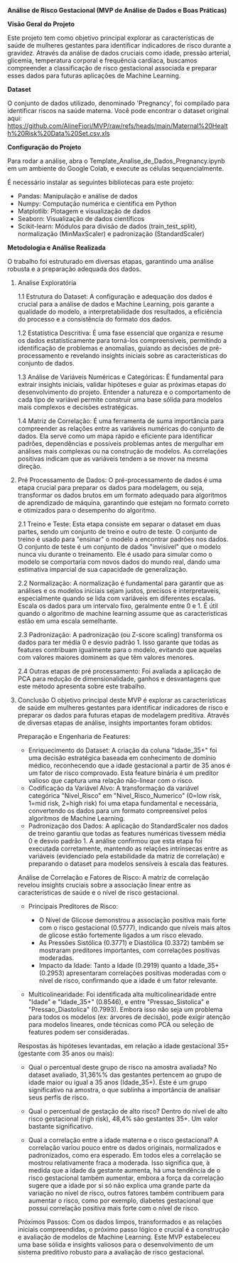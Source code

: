 **Análise de Risco Gestacional (MVP de Análise de Dados e Boas Práticas)**

**Visão Geral do Projeto**

Este projeto tem como objetivo principal explorar as características de saúde de mulheres gestantes para identificar indicadores de risco durante a gravidez. Através da análise de dados cruciais como idade, pressão arterial, glicemia, temperatura corporal e frequência cardíaca, buscamos compreender a classificação de risco gestacional associada e preparar esses dados para futuras aplicações de Machine Learning.

**Dataset**

O conjunto de dados utilizado, denominado 'Pregnancy', foi compilado para identificar riscos na saúde materna.
Você pode encontrar o dataset original aqui: https://github.com/AlineFiori/MVP/raw/refs/heads/main/Maternal%20Health%20Risk%20Data%20Set.csv.xls


**Configuração do Projeto**

Para rodar a análise, abra o Template_Analise_de_Dados_Pregnancy.ipynb em um ambiente do Google Colab, e execute as células sequencialmente.

É necessário instalar as seguintes bibliotecas para este projeto:

- Pandas: Manipulação e análise de dados
- Numpy: Computação numérica e científica em Python
- Matplotlib: Plotagem e visualização de dados
- Seaborn: Visualização de dados científicos
- Scikit-learn: Módulos para divisão de dados (train_test_split), normalização (MinMaxScaler) e padronização (StandardScaler)



**Metodologia e Análise Realizada**

O trabalho foi estruturado em diversas etapas, garantindo uma análise robusta e a preparação adequada dos dados.

1. Analise Exploratória
   
   1.1 Estrutura do Dataset: A configuração e adequação dos dados é crucial para a análise de dados e Machine Learning, pois garante a qualidade do modelo, a                      interpretabilidade dos resultados, a eficiência do processo e a consistência do formato dos dados.

   1.2 Estatística Descritiva: É uma fase essencial que organiza e resume os dados estatisticamente para torná-los compreensíveis, permitindo a identificação de problemas e       anomalias, guiando as decisões de pré-processamento e revelando insights iniciais sobre as características do conjunto de dados.

   1.3 Análise de Variáveis Numéricas e Categóricas: É fundamental para extrair insights iniciais, validar hipóteses e guiar as próximas etapas do desenvolvimento do projeto.     Entender a natureza e o comportamento de cada tipo de variável permite construir uma base sólida para modelos mais complexos e decisões estratégicas.

   1.4 Matriz de Correlação: É uma ferramenta de suma importância para compreender as relações entre as variáveis numéricas do conjunto de dados. Ela serve como um mapa rápido    e eficiente para identificar padrões, dependências e possíveis problemas antes de mergulhar em análises mais complexas ou na construção de modelos. As correlações positivas     indicam que as variáveis tendem a se mover na mesma direção.

  
2. Pré Processamento de Dados: O pré-processamento de dados é uma etapa crucial para preparar os dados para modelagem, ou seja, transformar os dados brutos em um formato adequado para algoritmos de aprendizado de máquina, garantindo que estejam no formato correto e otimizados para o desempenho do algoritmo.

     2.1 Treino e Teste: Esta etapa consiste em separar o dataset em duas partes, sendo um conjunto de treino e outro de teste. O conjunto de treino é usado para "ensinar" o        modelo a encontrar padrões nos dados. O conjunto de teste é um conjunto de dados "invisível" que o modelo nunca viu durante o treinamento. Ele é usado para simular como o      modelo se comportaria com novos dados do mundo real, dando uma estimativa imparcial de sua capacidade de generalização.
  
     2.2 Normalização: A normalização é fundamental para garantir que as análises e os modelos iniciais sejam justos, precisos e interpretaveis, especialmente quando se lida        com variáveis em diferentes escalas. Escala os dados para um intervalo fixo, geralmente entre 0 e 1. É útil quando o algoritmo de machine learning assume que as                características estão em uma escala semelhante.
  
     2.3 Padronização: A padronização (ou Z-score scaling) transforma os dados para ter média 0 e desvio padrão 1. Isso garante que todas as features contribuam igualmente          para o modelo, evitando que aquelas com valores maiores dominem as que têm valores menores.

     2.4 Outras etapas de pré processamento: Foi avaliada a aplicação de PCA para redução de dimensionalidade, ganhos e desvantagens que este método apresenta sobre este            trabalho.
  
  
3. Conclusão
O objetivo principal deste MVP é explorar as características de saúde em mulheres gestantes para identificar indicadores de risco e preparar os dados para futuras etapas de modelagem preditiva. Através de diversas etapas de análise, insights importantes foram obtidos:

   Preparação e Engenharia de Features:
   - Enriquecimento do Dataset: A criação da coluna "Idade_35+" foi uma decisão estratégica baseada em conhecimento de domínio médico, reconhecendo que a idade gestacional a        partir de 35 anos é um fator de risco comprovado. Esta feature binária é um preditor valioso que captura uma relação não-linear com o risco.
   - Codificação da Variável Alvo: A transformação da variável categórica "Nivel_Risco" em "Nivel_Risco_Numerico" (0=low risk, 1=mid risk, 2=high risk) foi uma etapa                fundamental e necessária, convertendo os dados para um formato compreensível pelos algoritmos de Machine Learning.
   - Padronização dos Dados: A aplicação do StandardScaler nos dados de treino garantiu que todas as features numéricas tivessem média 0 e desvio padrão 1. A análise                confirmou que esta etapa foi executada corretamente, mantendo as relações intrínsecas entre as variáveis (evidenciado pela estabilidade da matriz de correlação) e              preparando o dataset para modelos sensíveis à escala das features.

   Análise de Correlação e Fatores de Risco: A matriz de correlação revelou insights cruciais sobre a associação linear entre as características de saúde e o nível de risco       gestacional.

   - Principais Preditores de Risco:
        - O Nível de Glicose demonstrou a associação positiva mais forte com o risco gestacional (0.5777), indicando que níveis mais altos de glicose estão fortemente ligados            a um risco elevado.
        - As Pressões Sistólica (0.3771) e Diastólica (0.3372) também se mostraram preditores importantes, com correlações positivas moderadas.
        - Impacto da Idade: Tanto a Idade (0.2919) quanto a Idade_35+ (0.2953) apresentaram correlações positivas moderadas com o nível de risco, confirmando que a idade é um            fator relevante.

   - Multicolinearidade: Foi identificada alta multicolinearidade entre "Idade" e "Idade_35+" (0.8546), e entre "Pressao_Sistolica" e "Pressao_Diastolica" (0.7993). Embora          isso não seja um problema para todos os modelos (ex: árvores de decisão), pode exigir atenção para modelos lineares, onde técnicas como PCA ou seleção de features podem        ser consideradas.


   Respostas às hipóteses levantadas, em relação a idade gestacional 35+ (gestante com 35 anos ou mais):
   
   - Qual o percentual deste grupo de risco na amostra avaliada? No dataset avaliado, 31,36%% das gestantes pertencem ao grupo de idade maior ou igual a 35 anos (Idade_35+).        Este é um grupo significativo na amostra, o que sublinha a importância de analisar seus perfis de risco.

   - Qual o percentual de gestação de alto risco? Dentro do nível de alto risco gestacional (righ risk), 48,4% são gestantes 35+. Um valor bastante significativo.

   - Qual a correlação entre a idade materna e o risco gestacional? A correlação variou pouco entre os dados originais, normalizados e padronizados, como era esperado. Em           todos eles a correlação se mostrou relativamente fraca a moderada. Isso significa que, à medida que a idade da gestante aumenta, há uma tendência de o risco gestacional        também aumentar, embora a força da correlação sugere que a idade por si só não explica uma grande parte da variação no nível de risco, outros fatores também contribuem         para aumentar o risco, como por exemplo, diabetes gestacional que possui correlação positiva mais forte com o nível de risco.

   Próximos Passos:
   Com os dados limpos, transformados e as relações iniciais compreendidas, o próximo passo lógico e crucial é a construção e avaliação de modelos de Machine Learning. Este       MVP estabeleceu uma base sólida e insights valiosos para o desenvolvimento de um sistema preditivo robusto para a avaliação de risco gestacional.
